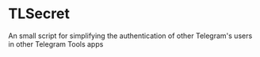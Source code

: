 # TLSecret
An small script for simplifying the authentication of other Telegram's users in other Telegram Tools apps

